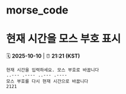 # morse_code
# 현재 시간을 모스 부호 표시
<!-- MORSE_TIME_START -->
🗓️ **2025-10-10** | ⏰ **21:21 (KST)**

```
현재 시간을 입력하세요. 모스 부호로 바꿉니다
..--- .---- ..--- .----
모스 부호를 다시 현재 시간으로 바꿉니다
2121
```
<!-- MORSE_TIME_END -->
